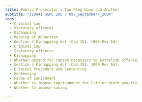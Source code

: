 ```yaml
---
title: Public Prosecutor v Tan Ping Koon and Another 
subtitle: "[2004] SGHC 205 / 09\_September\_2004"
tags:
  - Criminal Law
  - Statutory offences
  - Kidnapping
  - Meaning of Abduction
  - Section 3 Kidnapping Act (Cap 151, 1999 Rev Ed).
  - Criminal Law
  - Statutory offences
  - Kidnapping
  - Whether demand for ransom necessary to establish offence
  - Section 3 Kidnapping Act (Cap 151, 1999 Rev Ed).
  - Criminal Procedure and Sentencing
  - Sentencing
  - Forms of punishment
  - Whether to impose imprisonment for life or death penalty
  - Whether to impose caning.

---
```


